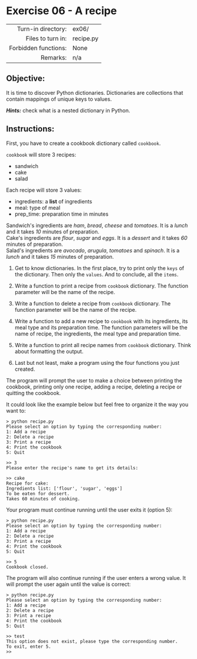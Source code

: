 # Exercise 06 - A recipe

|                         |                    |
| -----------------------:| ------------------ |
|   Turn-in directory:    |  ex06/              |
|   Files to turn in:     |  recipe.py         |
|   Forbidden functions:  |  None              |
|   Remarks:              |  n/a               |

## Objective:
It is time to discover Python dictionaries. Dictionaries are collections that contain mappings of unique keys to values.  

***Hints:*** check what is a nested dictionary in Python.

## Instructions:
First, you have to create a cookbook dictionary called `cookbook`.

`cookbook` will store 3 recipes:
* sandwich
* cake
* salad

Each recipe will store 3 values:
* ingredients: a **list** of ingredients
* meal: type of meal
* prep_time: preparation time in minutes

Sandwich's ingredients are *ham*, *bread*, *cheese* and *tomatoes*. It is a *lunch* and it takes *10* minutes of preparation.  
Cake's ingredients are *flour*, *sugar* and *eggs*. It is a *dessert* and it takes *60* minutes of preparation.  
Salad's ingredients are *avocado*, *arugula*, *tomatoes* and *spinach*. It is a *lunch* and it takes *15* minutes of preparation.  

1. Get to know dictionaries. In the first place, try to print only the `keys` of the dictionary. Then only the `values`. And to conclude, all the `items`.

2. Write a function to print a recipe from `cookbook` dictionary. The function parameter will be the name of the recipe.

3. Write a function to delete a recipe from `cookbook` dictionary. The function parameter will be the name of the recipe.

4.  Write a function to add a new recipe to `cookbook` with its ingredients, its meal type and its preparation time. The function parameters will be the name of recipe, the ingredients, the meal type and preparation time.

5.  Write a function to print all recipe names from `cookbook` dictionary. Think about formatting the output.

6.  Last but not least, make a program using the four functions you just created.

The program will prompt the user to make a choice between printing the cookbook, printing only one recipe, adding a recipe, deleting a recipe or quitting the cookbook.

It could look like the example below but feel free to organize it the way you want to:

```console
> python recipe.py
Please select an option by typing the corresponding number:
1: Add a recipe
2: Delete a recipe
3: Print a recipe
4: Print the cookbook
5: Quit

>> 3
Please enter the recipe's name to get its details:

>> cake
Recipe for cake:
Ingredients list: ['flour', 'sugar', 'eggs']
To be eaten for dessert.
Takes 60 minutes of cooking.
```

Your program must continue running until the user exits it (option 5):

```console
> python recipe.py
Please select an option by typing the corresponding number:
1: Add a recipe
2: Delete a recipe
3: Print a recipe
4: Print the cookbook
5: Quit

>> 5
Cookbook closed.
```

The program will also continue running if the user enters a wrong value.
It will prompt the user again until the value is correct:

```console
> python recipe.py
Please select an option by typing the corresponding number:
1: Add a recipe
2: Delete a recipe
3: Print a recipe
4: Print the cookbook
5: Quit

>> test
This option does not exist, please type the corresponding number.
To exit, enter 5.
>> 
```